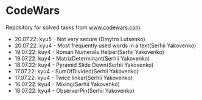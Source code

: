 # CodeWars
Repository for solved tasks from www.codewars.com

* 20.07.22:  kyu5 - Not very secure (Dmytro Lutsenko)
* 20.07.22:  kyu4 - Most frequently used words in a text(Serhii Yakovenko)
* 19.07.22:  kuy4 - Roman Numerals Helper(Serhii Yakovenko)
* 19.07.22:  kuy4 - MatrixDeterminant(Serhii Yakovenko)
* 18.07.22:  kuy4 - Pyramid Slide Down(Serhii Yakovenko)
* 17.07.22:  kyu4 - SumOfDivided(Serhii Yakovenko)
* 17.07.22:  kyu4 - Twice linear(Serhii Yakovenko)
* 16.07.22:  kyu4 - Mixing(Serhii Yakovenko)
* 16.07.22:  kyu4 - ObserverPin(Serhii Yakovenko)